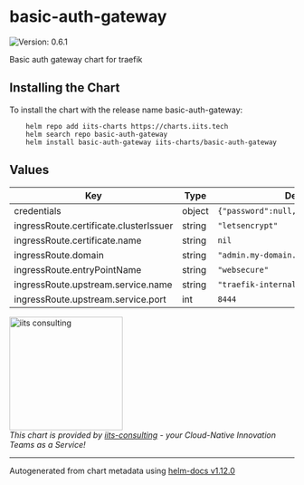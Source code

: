 # basic-auth-gateway

![Version: 0.6.1](https://img.shields.io/badge/Version-0.6.1-informational?style=flat-square)

Basic auth gateway chart for traefik

## Installing the Chart

To install the chart with the release name basic-auth-gateway:

```shell
    helm repo add iits-charts https://charts.iits.tech
    helm search repo basic-auth-gateway
    helm install basic-auth-gateway iits-charts/basic-auth-gateway
```

## Values

| Key | Type | Default | Description |
|-----|------|---------|-------------|
| credentials | object | `{"password":null,"username":"admin"}` | https://doc.traefik.io/traefik/middlewares/http/basicauth/ |
| ingressRoute.certificate.clusterIssuer | string | `"letsencrypt"` |  |
| ingressRoute.certificate.name | string | `nil` | Defaults to .Release.Name -cert |
| ingressRoute.domain | string | `"admin.my-domain.com"` |  |
| ingressRoute.entryPointName | string | `"websecure"` |  |
| ingressRoute.upstream.service.name | string | `"traefik-internal"` |  |
| ingressRoute.upstream.service.port | int | `8444` |  |

<img src="https://iits-consulting.de/wp-content/uploads/2021/08/iits-logo-2021-red-square-xl.png"
alt="iits consulting" id="logo" width="200" height="200">
<br>
*This chart is provided by [iits-consulting](https://iits-consulting.de/) - your Cloud-Native Innovation Teams as a Service!*

----------------------------------------------
Autogenerated from chart metadata using [helm-docs v1.12.0](https://github.com/norwoodj/helm-docs/releases/v1.12.0)